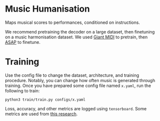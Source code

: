 # Music Humanisation
Maps musical scores to performances, conditioned on instructions.

We recommend pretraining the decoder on a large dataset, then finetuning on a music harmonisation dataset. We used [Giant MIDI](https://github.com/bytedance/GiantMIDI-Piano) to pretrain, then [ASAP](https://github.com/fosfrancesco/asap-dataset/) to finetune.

# Training
Use the config file to change the dataset, architecture, and training procedure. Notably, you can change how often music is generated through training. Once you have prepared some config file named `x.yaml`, run the following to train:
```
python3 train/train.py configs/x.yaml
```

Loss, accuracy, and other metrics are logged using `tensorboard`. Some metrics are used from [this research](https://github.com/jason9693/MusicTransformer-pytorch).
